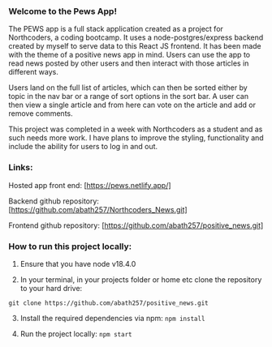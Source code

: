### Welcome to the Pews App!
The PEWS app is a full stack application created as a project for Northcoders, a coding bootcamp. It uses a node-postgres/express backend created by myself to serve data to this React JS frontend. It has been made with the theme of a positive news app in mind. Users can use the app to read news posted by other users and then interact with those articles in different ways. 

Users land on the full list of articles, which can then be sorted either by topic in the nav bar or a range of sort options in the sort bar. 
A user can then view a single article and from here can vote on the article and add or remove comments. 

This project was completed in a week with Northcoders as a student and as such needs more work. I have plans to improve the styling, functionality and include the ability for users to log in and out. 

### Links: 

Hosted app front end: 
[https://pews.netlify.app/]

Backend github repository: 
[https://github.com/abath257/Northcoders_News.git]

Frontend github repository: 
[https://github.com/abath257/positive_news.git]

### How to run this project locally: 

1. Ensure that you have node v18.4.0

2. In your terminal, in your projects folder or home etc clone the repository to your hard drive: 

``` git clone https://github.com/abath257/positive_news.git ```

3. Install the required dependencies via npm: 
``` npm install ```

4. Run the project locally: 
```npm start```